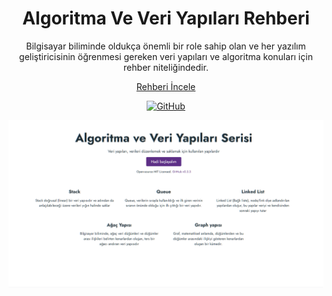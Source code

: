 <h1 align="center">
  Algoritma Ve Veri Yapıları Rehberi
</h1>

<p align="center">
  Bilgisayar biliminde oldukça önemli bir role sahip olan ve her yazılım geliştiricisinin öğrenmesi gereken veri yapıları ve algoritma konuları için rehber niteliğindedir.
</p>

<p align="center">
  <a href="http://algorithm-and-data-structures.vercel.app/">Rehberi İncele<a>
</p>

<p align="center">
  <a href="https://github.com/nonEx-Organization/veri-yapilari-ve-algoritmalar/blob/master/LICENSE">
    <img src="https://img.shields.io/github/license/nonEx-Organization/veri-yapilari-ve-algoritmalar?style=flat-square" alt="GitHub">
  </a>
</p>

![Algoritma Ve Veri Yapıları Rehberi](./assets/images/homepage.png)